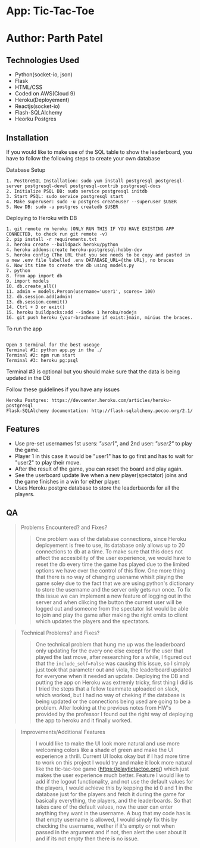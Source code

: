 # App: Tic-Tac-Toe

# Author: Parth Patel

## Technologies Used

- Python(socket-io, json)
- Flask
- HTML/CSS
- Coded on AWS(Cloud 9)
- Heroku(Deployement)
- Reactjs(socket-io)
- Flash-SQLAlchemy
- Heorku Postgres

## Installation

If you would like to make use of the SQL table to show the leaderboard, you have to follow the following steps to create your own database

Database Setup

```
1. PostGreSQL Installation: sudo yum install postgresql postgresql-server postgresql-devel postgresql-contrib postgresql-docs
2. Initialize PSQL DB: sudo service postgresql initdb
3. Start PSQL: sudo service postgresql start
4. Make superuser: sudo -u postgres createuser --superuser $USER
5. New DB: sudo -u postgres createdb $USER

```

Deploying to Heroku with DB

```
1. git remote rm heroku (ONLY RUN THIS IF YOU HAVE EXISTING APP CONNECTED, to check run git remote -v)
2. pip install -r requirements.txt
3. heroku create --buildpack heroku/python
4. heroku addons:create heroku-postgresql:hobby-dev
5. heroku config (The URL that you see needs to be copy and pasted in a new .env file labelled .env DATABASE_URL={the URL}, no braces
6. Now its time to create the db using models.py
7. python
8. from app import db
9. import models
10. db.create_all()
11. admin = models.Person(username='user1', scores= 100)
12. db.session.add(admin)
13. db.session.commit()
14. Ctrl + D or exit()
15. heroku buildpacks:add --index 1 heroku/nodejs
16. git push heroku {your-brachname if exist:}main, minius the braces.

```

To run the app

```

Open 3 terminal for the best useage
Terminal #1: python app.py in the ./
Terminal #2: npm run start
Terminal #3: heroku pg:psql

```

Terminal #3 is optional but you should make sure that the data is being updated in the DB

Follow these guidelines if you have any issues

```
Heroku Postgres: https://devcenter.heroku.com/articles/heroku-postgresql
Flask-SQLAlchemy documentation: http://flask-sqlalchemy.pocoo.org/2.1/

```

## Features

- Use pre-set usernames 1st users: _"user1"_, and 2nd user: _"user2"_ to play the game.
- Player 1 in this case it would be "user1" has to go first and has to wait for "user2" to play their move.
- After the result of the game, you can reset the board and play again.
- See the userboard update live when a new player(spectator) joins and the game finishes in a win for either player.
- Uses Heroku postgre database to store the leaderbaords for all the players.

## QA

> Problems Encountered? and Fixes?
>
> > One problem was of the database connections, since Heroku deployement is free to use, its database only allows up to 20 connections to db at a time. To make sure that this does not affect the accesibility of the user experience, we would have to reset the db every time the game has played due to the limited options we have over the control of this flow.
> > One more thing that there is no way of changing usename whislt playing the game soley due to the fact that we are using python's dictionary to store the username and the server only gets run once. To fix this issue we can implement a new feature of logging out in the server and when clikcing the button the current user will be logged out and someone from the spectator list would be able to join and play the game after making the right emits to client which updates the players and the spectators.

> Technical Problems? and Fixes?
>
> > One technical problem that hung me up was the leaderboard only updating for the every one else except for the user that played the last move, after researching for a while, I figured out that the `include_self=False` was causing this issue, so I simply just took that parameter out and viola, the leaderboard updated for everyone when it needed an update.
> > Deploying the DB and putting the app on Heroku was extremly tricky, first thing I did is I tried the steps that a fellow teammate uploaded on slack, which worked, but I had no way of cheking if the database is being updated or the connections being used are going to be a problem. After looking at the previous notes from HW's provided by the professor I found out the right way of deploying the app to heroku and it finally worked.

> Improvements/Additional Features
>
> > I would like to make the UI look more natural and use more welcoming colors like a shade of green and make the UI experience a thrill. Current UI looks okay but if I had more time to work on this project I would try and make it look more natural like the tic-tac-toe game (https://playtictactoe.org/) which just makes the user experience much better. Feature I would like to add if the logout functionality, and not use the default values for the players, I would achieve this by kepping the id 0 and 1 in the database just for the players and fetch it during the game for basically everything, the players, and the leaderboards. So that takes care of the default values, now the user can enter anything they want in the username. A bug that my code has is that empty username is allowed, I would simply fix this by checking the username, wether if it's empty or not when passed in the argument and if not, then alert the user about it and if its not empty then there is no issue.
